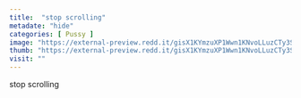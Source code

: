 ```yaml
---
title:  "stop scrolling"
metadate: "hide"
categories: [ Pussy ]
image: "https://external-preview.redd.it/gisX1KYmzuXP1Wwn1KNvoLLuzCTy3SUxR1IR9wBF9n0.jpg?auto=webp&s=f984f1782dea538452ac8ec2e7af3552371ca6dc"
thumb: "https://external-preview.redd.it/gisX1KYmzuXP1Wwn1KNvoLLuzCTy3SUxR1IR9wBF9n0.jpg?width=320&crop=smart&auto=webp&s=464594f1d133faf84f009df6f63d7660117a146c"
visit: ""
---
```

stop scrolling
